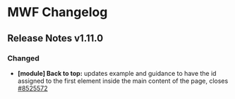 # MWF Changelog
## Release Notes v1.11.0
### Changed
* **[module] Back to top:** updates example and guidance to have the id assigned to the first element inside the main content of the page, closes [#8525572](https://microsoft.visualstudio.com/DefaultCollection/OSGS/_workitems?id=8525572)

